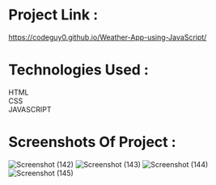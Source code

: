 # Project Link :
https://codeguy0.github.io/Weather-App-using-JavaScript/

# Technologies Used :
HTML <BR>
CSS <BR>
JAVASCRIPT

# Screenshots Of Project :
![Screenshot (142)](https://github.com/CodeGuy0/Weather-App-using-JavaScript/assets/125690497/7aa41ce6-5046-40f8-ae6e-b72ba81cdce4)
![Screenshot (143)](https://github.com/CodeGuy0/Weather-App-using-JavaScript/assets/125690497/6917a9ca-8343-46e8-82ab-b10bf2897aed)
![Screenshot (144)](https://github.com/CodeGuy0/Weather-App-using-JavaScript/assets/125690497/94123ae5-a039-4195-afab-2c1143709f7f)
![Screenshot (145)](https://github.com/CodeGuy0/Weather-App-using-JavaScript/assets/125690497/7072380d-2001-441f-88a2-b8886b3e8ff1)

